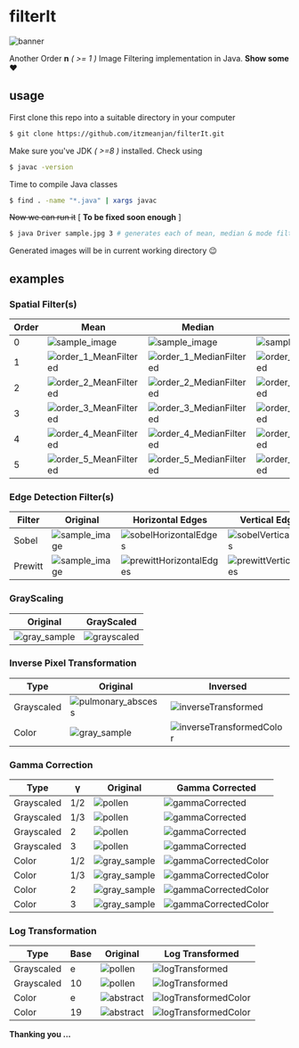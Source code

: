 # filterIt

![banner](examples/banner.jpg)

Another Order **n** _( >= 1 )_ Image Filtering implementation in Java. **Show some** :heart:

## usage

First clone this repo into a suitable directory in your computer

```bash
$ git clone https://github.com/itzmeanjan/filterIt.git
```

Make sure you've JDK _( >=8 )_ installed. Check using

```bash
$ javac -version
```

Time to compile Java classes

```bash
$ find . -name "*.java" | xargs javac
```

~~Now we can run it~~ [ **To be fixed soon enough** ]

```bash
$ java Driver sample.jpg 3 # generates each of mean, median & mode filtered images of order 1, 2, 3
```

Generated images will be in current working directory :wink:

## examples

### Spatial Filter(s)

Order | Mean | Median | Mode | Min
--- | --- | --- | --- | ---
0 | ![sample_image](examples/sample.jpg) | ![sample_image](examples/sample.jpg) | ![sample_image](examples/sample.jpg) | ![sample_image](examples/sample.jpg)
1 | ![order_1_MeanFiltered](examples/order_1_MeanFiltered.jpg) | ![order_1_MedianFiltered](examples/order_1_MedianFiltered.jpg) | ![order_1_ModeFiltered](examples/order_1_ModeFiltered.jpg) | ![order_1_MinFiltered](examples/order_1_MinFiltered.jpg)
2 | ![order_2_MeanFiltered](examples/order_2_MeanFiltered.jpg) | ![order_2_MedianFiltered](examples/order_2_MedianFiltered.jpg) | ![order_2_ModeFiltered](examples/order_2_ModeFiltered.jpg) | ![order_2_MinFiltered](examples/order_2_MinFiltered.jpg)
3 | ![order_3_MeanFiltered](examples/order_3_MeanFiltered.jpg) | ![order_3_MedianFiltered](examples/order_3_MedianFiltered.jpg) | ![order_3_ModeFiltered](examples/order_3_ModeFiltered.jpg) | ![order_3_MinFiltered](examples/order_3_MinFiltered.jpg)
4 | ![order_4_MeanFiltered](examples/order_4_MeanFiltered.jpg) | ![order_4_MedianFiltered](examples/order_4_MedianFiltered.jpg) | ![order_4_ModeFiltered](examples/order_4_ModeFiltered.jpg) | ![order_4_MinFiltered](examples/order_4_MinFiltered.jpg)
5 | ![order_5_MeanFiltered](examples/order_5_MeanFiltered.jpg) | ![order_5_MedianFiltered](examples/order_5_MedianFiltered.jpg) | ![order_5_ModeFiltered](examples/order_5_ModeFiltered.jpg) | ![order_5_MinFiltered](examples/order_5_MinFiltered.jpg)

### Edge Detection Filter(s)

Filter | Original | Horizontal Edges | Vertical Edges | Both Edges
--- | --- | --- | --- | ---
Sobel | ![sample_image](examples/sample.jpg) | ![sobelHorizontalEdges](examples/sobelH.jpg) | ![sobelVerticalEdges](examples/sobelV.jpg) | ![sobelAllEdges](examples/sobel.jpg)
Prewitt | ![sample_image](examples/sample.jpg) | ![prewittHorizontalEdges](examples/prewittH.jpg) | ![prewittVerticalEdges](examples/prewittV.jpg) | ![prewittAllEdges](examples/prewitt.jpg)

### GrayScaling

Original | GrayScaled
--- | ---
![gray_sample](examples/gray_sample.jpg) | ![grayscaled](examples/grayscaled.jpg)

### Inverse Pixel Transformation

Type | Original | Inversed
--- | --- | ---
Grayscaled | ![pulmonary_abscess](examples/pulmonary_abscess.jpg) | ![inverseTransformed](examples/inverseTransformed.jpg)
Color | ![gray_sample](examples/gray_sample.jpg) | ![inverseTransformedColor](examples/inverseTransformedColor.jpg)

### Gamma Correction

Type | γ | Original | Gamma Corrected
--- | --- | --- | ---
Grayscaled | 1/2 | ![pollen](examples/pollen.jpg) | ![gammaCorrected](examples/gammaCorrected_1_2.jpg)
Grayscaled | 1/3 | ![pollen](examples/pollen.jpg) | ![gammaCorrected](examples/gammaCorrected_1_3.jpg)
Grayscaled | 2 | ![pollen](examples/pollen.jpg) | ![gammaCorrected](examples/gammaCorrected_2.jpg)
Grayscaled | 3 | ![pollen](examples/pollen.jpg) | ![gammaCorrected](examples/gammaCorrected_3.jpg)
Color | 1/2 | ![gray_sample](examples/gray_sample.jpg) | ![gammaCorrectedColor](examples/gammaCorrectedColor_1_2.jpg)
Color | 1/3 | ![gray_sample](examples/gray_sample.jpg) | ![gammaCorrectedColor](examples/gammaCorrectedColor_1_3.jpg)
Color | 2 | ![gray_sample](examples/gray_sample.jpg) | ![gammaCorrectedColor](examples/gammaCorrectedColor_2.jpg)
Color | 3 | ![gray_sample](examples/gray_sample.jpg) | ![gammaCorrectedColor](examples/gammaCorrectedColor_3.jpg)

### Log Transformation

Type | Base | Original | Log Transformed
--- | --- | --- | ---
Grayscaled | e | ![pollen](examples/pollen.jpg) | ![logTransformed](examples/logTransformed_e.jpg)
Grayscaled | 10 | ![pollen](examples/pollen.jpg) | ![logTransformed](examples/logTransformed_10.jpg)
Color | e | ![abstract](examples/abstract.jpg) | ![logTransformedColor](examples/logTransformedColor_e.jpg)
Color | 19 | ![abstract](examples/abstract.jpg) | ![logTransformedColor](examples/logTransformedColor_10.jpg)

**Thanking you ...**
